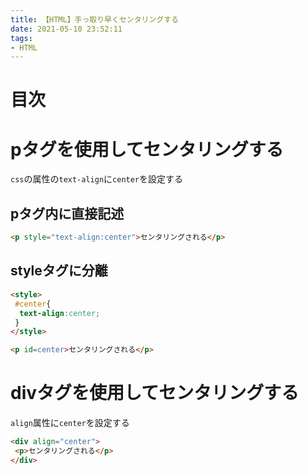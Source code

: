 ```yaml
---
title: 【HTML】手っ取り早くセンタリングする
date: 2021-05-10 23:52:11
tags:
- HTML
---
```

# 目次
<!-- toc -->
<!-- more -->

# pタグを使用してセンタリングする
`css`の属性の`text-align`に`center`を設定する

## pタグ内に直接記述
```html
<p style="text-align:center">センタリングされる</p>
```

## styleタグに分離
```html
<style>
 #center{
  text-align:center;
 }
</style>

<p id=center>センタリングされる</p>
```


# divタグを使用してセンタリングする
`align`属性に`center`を設定する

```html
<div align="center">
 <p>センタリングされる</p>
</div>
```
